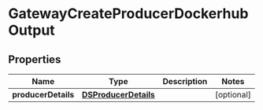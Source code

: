 

# GatewayCreateProducerDockerhubOutput


## Properties

Name | Type | Description | Notes
------------ | ------------- | ------------- | -------------
**producerDetails** | [**DSProducerDetails**](DSProducerDetails.md) |  |  [optional]



